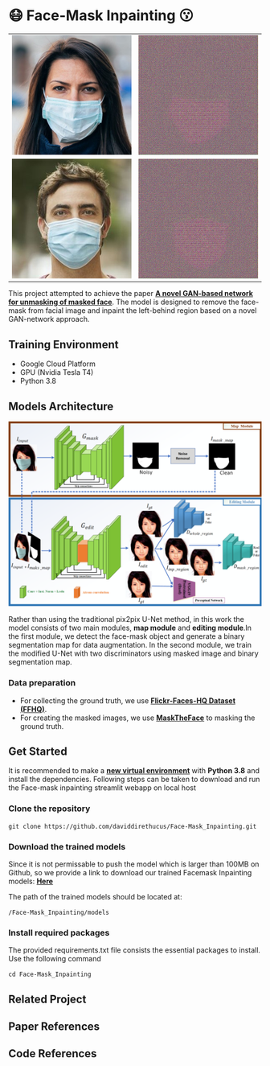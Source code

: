 # :mask: Face-Mask Inpainting :kissing:

| | |
|:-------------------------:|:-------------------------:|
|<img src="info_imgs/test1.jpg" alt="screen" width="250px" > | <img src="info_imgs/test1.gif" alt="screen" width="250px" > |
|<img src="info_imgs/test2.jpg" alt="screen" width="250px" > | <img src="info_imgs/test2.gif" alt="screen" width="250px" > |


This project attempted to achieve the paper **[A novel GAN-based network for unmasking of 
masked face](https://ieeexplore.ieee.org/stamp/stamp.jsp?tp=&arnumber=9019697)**. The model 
is designed to remove the face-mask from facial image and inpaint the left-behind region based 
on a novel GAN-network approach.

## Training Environment
- Google Cloud Platform 
- GPU (Nvidia Tesla T4) 
- Python 3.8

## Models Architecture
<img src="info_imgs/md_archi.png" alt="screen" width="700px" >

Rather than using the traditional pix2pix U-Net method, in this work the model consists of two main modules, 
**map module** and **editing module**.In the first module, we detect the face-mask object and generate a 
binary segmentation map for data augmentation. In the second module, we train the modified U-Net 
with two discriminators using masked image and binary segmentation map.
### Data preparation
- For collecting the ground truth, we use **[Flickr-Faces-HQ Dataset (FFHQ)](https://github.com/NVlabs/ffhq-dataset)**.
- For creating the masked images, we use **[MaskTheFace](https://github.com/aqeelanwar/MaskTheFace)** to masking the ground truth. 

## Get Started
It is recommended to make a **[new virtual environment](https://towardsdatascience.com/manage-your-python-virtual-environment-with-conda-a0d2934d5195)** with **Python 3.8** and install the dependencies. Following steps
can be taken to download and run the Face-mask inpainting streamlit webapp on local host
### Clone the repository
```
git clone https://github.com/daviddirethucus/Face-Mask_Inpainting.git
```
### Download the trained models
Since it is not permissable to push the model which is larger than 100MB on Github, so we provide a link to download our trained Facemask Inpainting models: **[Here](https://drive.google.com/drive/folders/1l-5ntQyPi4hy1oc_3BHHTNCY4w4nzfEk?usp=sharing)**

The path of the trained models should be located at: 
```
/Face-Mask_Inpainting/models
```
### Install required packages
The provided requirements.txt file consists the essential packages to install. Use the following command
```
cd Face-Mask_Inpainting
```

## Related Project

## Paper References

## Code References